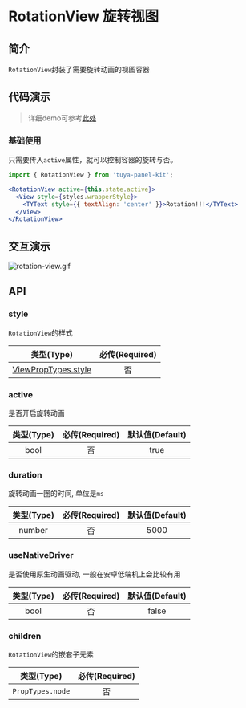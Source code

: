 # RotationView 旋转视图

<a name="e05dce83"></a>
## 简介

`RotationView`封装了需要旋转动画的视图容器

<a name="da441097"></a>
## 代码演示

> 详细demo可参考[此处](https://github.com/TuyaInc/tuya-panel-kit/tree/master/example/src/scenes)

<a name="50538bb4"></a>
### 基础使用

只需要传入`active`属性，就可以控制容器的旋转与否。

```jsx
import { RotationView } from 'tuya-panel-kit';

<RotationView active={this.state.active}>
  <View style={styles.wrapperStyle}>
    <TYText style={{ textAlign: 'center' }}>Rotation!!!</TYText>
  </View>
</RotationView>
```

## 交互演示

![rotation-view.gif](https://airtake-public-data.oss-cn-hangzhou.aliyuncs.com/fe-static/tuya-docs/09053afe-cabe-4c6b-88bc-2c64fb1cccdf.gif)<br />

<a name="API"></a>
## API

<a name="style"></a>
### style

`RotationView`的样式

| 类型(Type) | 必传(Required) |
| :---: | :---: |
| [ViewPropTypes.style](https://facebook.github.io/react-native/docs/style) | 否 |

<a name="active"></a>
### active

是否开启旋转动画

| 类型(Type) | 必传(Required) | 默认值(Default) |
| :---: | :---: | :---: |
| bool | 否 | true |


<a name="duration"></a>
### duration

旋转动画一圈的时间, 单位是`ms`

| 类型(Type) | 必传(Required) | 默认值(Default) |
| :---: | :---: | :---: |
| number | 否 | 5000 |


<a name="useNativeDriver"></a>
### useNativeDriver

是否使用原生动画驱动, 一般在安卓低端机上会比较有用

| 类型(Type) | 必传(Required) | 默认值(Default) |
| :---: | :---: | :---: |
| bool | 否 | false |


<a name="children"></a>
### children

`RotationView`的嵌套子元素

| 类型(Type) | 必传(Required) |
| :---: | :---: |
| `PropTypes.node` | 否 |
